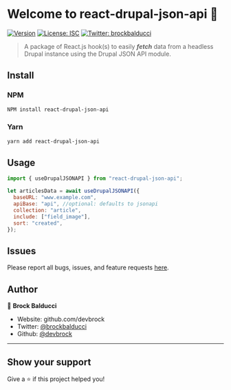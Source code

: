 # Welcome to react-drupal-json-api 👋

[![Version](https://img.shields.io/npm/v/react-drupal-json-api.svg)](https://www.npmjs.com/package/react-drupal-json-api)
[![License: ISC](https://img.shields.io/badge/License-ISC-yellow.svg)](#)
[![Twitter: brockbalducci](https://img.shields.io/twitter/follow/brockbalducci.svg?style=social)](https://twitter.com/brockbalducci)

> A package of React.js hook(s) to easily **_fetch_** data from a headless Drupal instance using the Drupal JSON API module.

## Install

### NPM

```sh
NPM install react-drupal-json-api
```

### Yarn

```sh
yarn add react-drupal-json-api
```

## Usage

```js
import { useDrupalJSONAPI } from "react-drupal-json-api";

let articlesData = await useDrupalJSONAPI({
  baseURL: "www.example.com",
  apiBase: "api", //optional: defaults to jsonapi
  collection: "article",
  include: ["field_image"],
  sort: "created",
});
```

## Issues

Please report all bugs, issues, and feature requests [here](https://github.com/devbrock/react-drupal-json-api/issues).

## Author

👤 **Brock Balducci**

- Website: github.com/devbrock
- Twitter: [@brockbalducci](https://twitter.com/brockbalducci)
- Github: [@devbrock](https://github.com/devbrock)

---

## Show your support

Give a ⭐️ if this project helped you!
